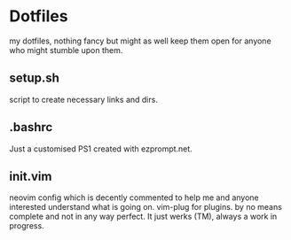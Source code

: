 # Dotfiles

my dotfiles, nothing fancy but might as well keep them open for anyone who might stumble upon them.

## setup.sh

script to create necessary links and dirs.

## .bashrc

Just a customised PS1 created with ezprompt.net.

## init.vim

neovim config which is decently commented to help me and anyone interested understand what is going on.
vim-plug for plugins.
by no means complete and not in any way perfect. It just werks (TM), always a work in progress.
